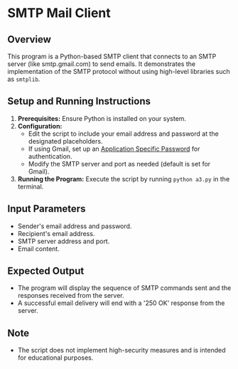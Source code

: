 
# SMTP Mail Client

## Overview
This program is a Python-based SMTP client that connects to an SMTP server (like smtp.gmail.com) to send emails. It demonstrates the implementation of the SMTP protocol without using high-level libraries such as `smtplib`.

## Setup and Running Instructions
1. **Prerequisites:** Ensure Python is installed on your system.
2. **Configuration:**
   - Edit the script to include your email address and password at the designated placeholders.
   - If using Gmail, set up an [Application Specific Password](https://support.google.com/accounts/answer/185833) for authentication.
   - Modify the SMTP server and port as needed (default is set for Gmail).
3. **Running the Program:** Execute the script by running `python a3.py` in the terminal.

## Input Parameters
- Sender's email address and password.
- Recipient's email address.
- SMTP server address and port.
- Email content.

## Expected Output
- The program will display the sequence of SMTP commands sent and the responses received from the server.
- A successful email delivery will end with a '250 OK' response from the server.

## Note
- The script does not implement high-security measures and is intended for educational purposes.
